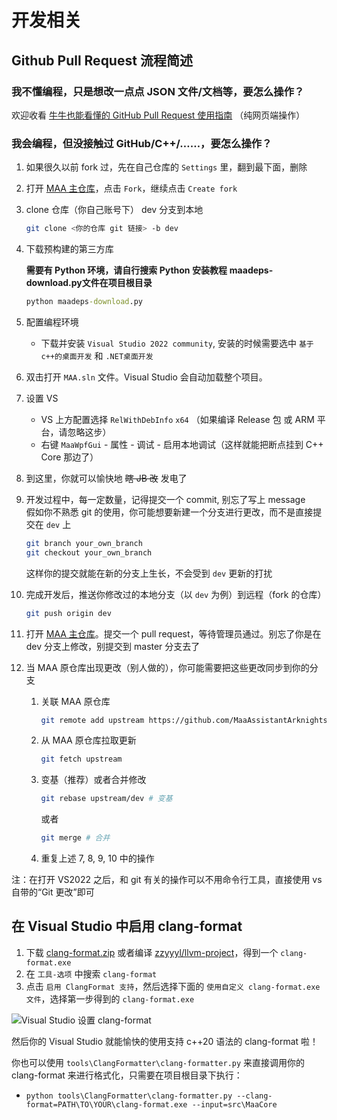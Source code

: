 # 开发相关

## Github Pull Request 流程简述

### 我不懂编程，只是想改一点点 JSON 文件/文档等，要怎么操作？

欢迎收看 [牛牛也能看懂的 GitHub Pull Request 使用指南](2.4-纯网页端PR教程.md) （纯网页端操作）

### 我会编程，但没接触过 GitHub/C++/……，要怎么操作？

1. 如果很久以前 fork 过，先在自己仓库的 `Settings` 里，翻到最下面，删除
2. 打开 [MAA 主仓库](https://github.com/MaaAssistantArknights/MaaAssistantArknights)，点击 `Fork`，继续点击 `Create fork`
3. clone 仓库（你自己账号下） dev 分支到本地

    ```bash
    git clone <你的仓库 git 链接> -b dev
    ```

4. 下载预构建的第三方库

    **需要有 Python 环境，请自行搜索 Python 安装教程**
    **maadeps-download.py文件在项目根目录**
    ```cmd
    python maadeps-download.py
    ```

5. 配置编程环境

    - 下载并安装 `Visual Studio 2022 community`, 安装的时候需要选中 `基于c++的桌面开发` 和 `.NET桌面开发`

6. 双击打开 `MAA.sln` 文件。Visual Studio 会自动加载整个项目。
7. 设置 VS

    - VS 上方配置选择 `RelWithDebInfo` `x64` （如果编译 Release 包 或 ARM 平台，请忽略这步）
    - 右键 `MaaWpfGui` - 属性 - 调试 - 启用本地调试（这样就能把断点挂到 C++ Core 那边了）

8. 到这里，你就可以愉快地 ~~瞎 JB 改~~ 发电了
9. 开发过程中，每一定数量，记得提交一个 commit, 别忘了写上 message<br>
    假如你不熟悉 git 的使用，你可能想要新建一个分支进行更改，而不是直接提交在 `dev` 上

    ```bash
    git branch your_own_branch
    git checkout your_own_branch
    ```

    这样你的提交就能在新的分支上生长，不会受到 `dev` 更新的打扰

10. 完成开发后，推送你修改过的本地分支（以 `dev` 为例）到远程（fork 的仓库）

    ```bash
    git push origin dev
    ```

11. 打开 [MAA 主仓库](https://github.com/MaaAssistantArknights/MaaAssistantArknights)。提交一个 pull request，等待管理员通过。别忘了你是在 dev 分支上修改，别提交到 master 分支去了
12. 当 MAA 原仓库出现更改（别人做的），你可能需要把这些更改同步到你的分支
    1. 关联 MAA 原仓库

        ```bash
        git remote add upstream https://github.com/MaaAssistantArknights/MaaAssistantArknights.git
        ```

    2. 从 MAA 原仓库拉取更新

        ```bash
        git fetch upstream
        ```

    3. 变基（推荐）或者合并修改

        ```bash
        git rebase upstream/dev # 变基
        ```

        或者

        ```bash
        git merge # 合并
        ```

    4. 重复上述 7, 8, 9, 10 中的操作

注：在打开 VS2022 之后，和 git 有关的操作可以不用命令行工具，直接使用 vs 自带的“Git 更改”即可

## 在 Visual Studio 中启用 clang-format

1. 下载 [clang-format.zip](https://github.com/MaaAssistantArknights/MaaAssistantArknights/files/9482197/clang-format.zip) 或者编译 [zzyyyl/llvm-project](https://github.com/zzyyyl/llvm-project/tree/fix/clang-format)，得到一个 `clang-format.exe`
2. 在 `工具-选项` 中搜索 `clang-format`
3. 点击 `启用 ClangFormat 支持`，然后选择下面的 `使用自定义 clang-format.exe 文件`，选择第一步得到的 `clang-format.exe`

![Visual Studio 设置 clang-format](https://user-images.githubusercontent.com/74587068/188262146-bf36f10a-db94-4a3c-9802-88b703342fb6.png)

然后你的 Visual Studio 就能愉快的使用支持 c++20 语法的 clang-format 啦！

你也可以使用 `tools\ClangFormatter\clang-formatter.py` 来直接调用你的 clang-format 来进行格式化，只需要在项目根目录下执行：

- `python tools\ClangFormatter\clang-formatter.py --clang-format=PATH\TO\YOUR\clang-format.exe --input=src\MaaCore`
